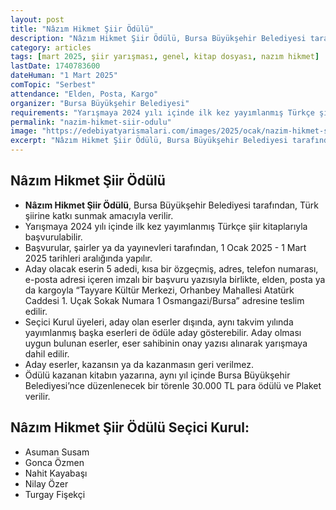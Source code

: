 ```yaml
---
layout: post
title: "Nâzım Hikmet Şiir Ödülü"
description: "Nâzım Hikmet Şiir Ödülü, Bursa Büyükşehir Belediyesi tarafından, Türk şiirine katkı sunmak amacıyla verilir."
category: articles
tags: [mart 2025, şiir yarışması, genel, kitap dosyası, nazım hikmet]
lastDate: 1740783600
dateHuman: "1 Mart 2025"
comTopic: "Serbest"
attendance: "Elden, Posta, Kargo"
organizer: "Bursa Büyükşehir Belediyesi"
requirements: "Yarışmaya 2024 yılı içinde ilk kez yayımlanmış Türkçe şiir kitaplarıyla başvurulabilir"
permalink: "nazim-hikmet-siir-odulu"
image: "https://edebiyatyarismalari.com/images/2025/ocak/nazim-hikmet-siir-odulu.jpg"
excerpt: "Nâzım Hikmet Şiir Ödülü, Bursa Büyükşehir Belediyesi tarafından, Türk şiirine katkı sunmak amacıyla verilir."
---
```


## Nâzım Hikmet Şiir Ödülü

- **Nâzım Hikmet Şiir Ödülü**, Bursa Büyükşehir Belediyesi tarafından, Türk şiirine katkı sunmak amacıyla verilir.
- Yarışmaya 2024 yılı içinde ilk kez yayımlanmış Türkçe şiir kitaplarıyla başvurulabilir.
- Başvurular, şairler ya da yayınevleri tarafından, 1 Ocak 2025 - 1 Mart 2025 tarihleri aralığında yapılır.
- Aday olacak eserin 5 adedi, kısa bir özgeçmiş, adres, telefon numarası, e-posta adresi içeren imzalı bir başvuru yazısıyla birlikte, elden, posta ya da kargoyla “Tayyare Kültür Merkezi, Orhanbey Mahallesi Atatürk Caddesi 1. Uçak Sokak Numara 1 Osmangazi/Bursa” adresine teslim edilir.
- Seçici Kurul üyeleri, aday olan eserler dışında, aynı takvim yılında yayımlanmış başka eserleri de ödüle aday gösterebilir. Aday olması uygun bulunan eserler, eser sahibinin onay yazısı alınarak yarışmaya dahil edilir.
- Aday eserler, kazansın ya da kazanmasın geri verilmez.
- Ödülü kazanan kitabın yazarına, aynı yıl içinde Bursa Büyükşehir Belediyesi’nce düzenlenecek bir törenle 30.000 TL para ödülü ve Plaket verilir.

## Nâzım Hikmet Şiir Ödülü Seçici Kurul:

- Asuman Susam
- Gonca Özmen
- Nahit Kayabaşı
- Nilay Özer
- Turgay Fişekçi
